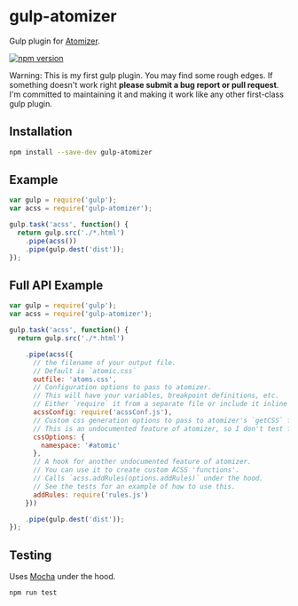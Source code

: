 # gulp-atomizer

Gulp plugin for [Atomizer](https://github.com/yahoo/atomizer).

[![npm version](https://badge.fury.io/js/gulp-atomizer.svg)](https://badge.fury.io/js/gulp-atomizer)

Warning: This is my first gulp plugin.  You may find some rough edges.  If something doesn't work right **please submit a bug report or pull request**.  I'm committed to maintaining it and making it work like any other first-class gulp plugin.

## Installation
```bash
npm install --save-dev gulp-atomizer
```

## Example
```js
var gulp = require('gulp');
var acss = require('gulp-atomizer');

gulp.task('acss', function() {
  return gulp.src('./*.html')
    .pipe(acss())
    .pipe(gulp.dest('dist'));
});
```

## Full API Example
```js
var gulp = require('gulp');
var acss = require('gulp-atomizer');

gulp.task('acss', function() {
  return gulp.src('./*.html')

    .pipe(acss({
      // the filename of your output file.
      // Default is `atomic.css`
      outfile: 'atoms.css',
      // Configuration options to pass to atomizer.
      // This will have your variables, breakpoint definitions, etc.
      // Either `require` it from a separate file or include it inline
      acssConfig: require('acssConf.js'),
      // Custom css generation options to pass to atomizer's `getCSS` function.
      // This is an undocumented feature of atomizer, so I don't test for it.
      cssOptions: {
        namespace: '#atomic'
      },
      // A hook for another undocumented feature of atomizer.  
      // You can use it to create custom ACSS 'functions'.
      // Calls `acss.addRules(options.addRules)` under the hood.
      // See the tests for an example of how to use this.
      addRules: require('rules.js')
    }))

    .pipe(gulp.dest('dist'));
});
```

## Testing
Uses [Mocha](http://mochajs.org/) under the hood.
```bash
npm run test
```
